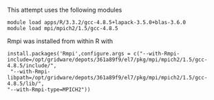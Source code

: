 This attempt uses the following modules

```
module load apps/R/3.3.2/gcc-4.8.5+lapack-3.5.0+blas-3.6.0
module load mpi/mpich2/1.5/gcc-4.8.5
```

Rmpi was installed from within R with

```
install.packages('Rmpi',configure.args = c("--with-Rmpi-include=/opt/gridware/depots/361a89f9/el7/pkg/mpi/mpich2/1.5/gcc-4.8.5/include/",
 "--with-Rmpi-libpath=/opt/gridware/depots/361a89f9/el7/pkg/mpi/mpich2/1.5/gcc-4.8.5/lib/",
"--with-Rmpi-type=MPICH2"))
```

